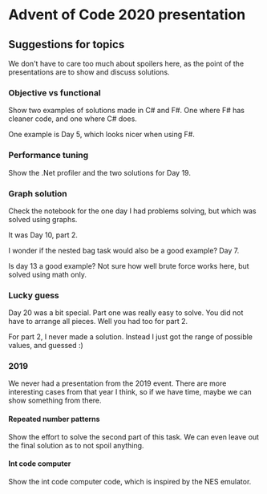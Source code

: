 # Advent of Code 2020 presentation

## Suggestions for topics
We don't have to care too much about spoilers here, as the point of the presentations are to show and discuss solutions.

### Objective vs functional
Show two examples of solutions made in C# and F#. One where F# has cleaner code, and one where C# does.

One example is Day 5, which looks nicer when using F#.

### Performance tuning
Show the .Net profiler and the two solutions for Day 19.

### Graph solution
Check the notebook for the one day I had problems solving, but which was solved using graphs.

It was Day 10, part 2. 

I wonder if the nested bag task would also be a good example? Day 7.

Is day 13 a good example? Not sure how well brute force works here, but solved using math only.

### Lucky guess
Day 20 was a bit special. Part one was really easy to solve. You did not have to arrange all pieces. Well you had too for part 2.

For part 2, I never made a solution. Instead I just got the range of possible values, and guessed :) 

### 2019
We never had a presentation from the 2019 event. There are more interesting cases from that year I think, so if we have time, maybe we can show something from there.

#### Repeated number patterns
Show the effort to solve the second part of this task. We can even leave out the final solution as to not spoil anything.

#### Int code computer
Show the int code computer code, which is inspired by the NES emulator.


